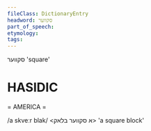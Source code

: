 ```yaml
---
fileClass: DictionaryEntry
headword: סקווער
part_of_speech: 
etymology: 
tags: 
---
```

סקווער
'square'

HASIDIC
=======
= AMERICA = 

/a skveːr blak/ <א סקווער בלאק> 'a square block'